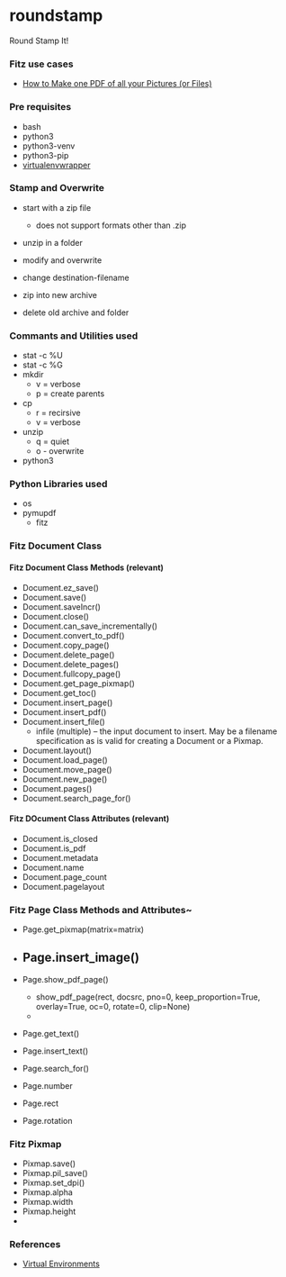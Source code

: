# roundstamp
Round Stamp It!


### Fitz use cases
- [How to Make one PDF of all your Pictures (or Files)](https://pymupdf.readthedocs.io/en/latest/recipes-images.html#how-to-make-one-pdf-of-all-your-pictures-or-files)

### Pre requisites
- bash
- python3
- python3-venv
- python3-pip
- [virtualenvwrapper](https://pypi.org/project/virtualenvwrapper/)


### Stamp and Overwrite
- start with a zip file
    - does not support formats other than .zip

- unzip in a folder
- modify and overwrite
- change destination-filename
- zip into new archive
- delete old archive and folder

### Commants and Utilities used
- stat -c %U
- stat -c %G
- mkdir
    - v = verbose
    - p = create parents
- cp
    - r = recirsive
    - v = verbose
- unzip
    - q = quiet
    - o - overwrite
- python3

### Python Libraries used
- os
- pymupdf
    - fitz

### Fitz Document Class

#### Fitz Document Class Methods (relevant)
- Document.ez_save()
- Document.save()
- Document.saveIncr()
- Document.close()
- Document.can_save_incrementally()
- Document.convert_to_pdf()
- Document.copy_page()
- Document.delete_page()
- Document.delete_pages()
- Document.fullcopy_page()
- Document.get_page_pixmap()
- Document.get_toc()
- Document.insert_page()
- Document.insert_pdf()
- Document.insert_file()
    - infile (multiple) – the input document to insert. May be a filename specification as is valid for creating a Document or a Pixmap.
- Document.layout()
- Document.load_page()
- Document.move_page()
- Document.new_page()
- Document.pages()
- Document.search_page_for()

#### Fitz DOcument Class Attributes (relevant)
- Document.is_closed
- Document.is_pdf
- Document.metadata
- Document.name
- Document.page_count
- Document.pagelayout


### Fitz Page Class Methods and Attributes~

- Page.get_pixmap(matrix=matrix)
- Page.insert_image()
    - 
- Page.show_pdf_page()
    - show_pdf_page(rect, docsrc, pno=0, keep_proportion=True, overlay=True, oc=0, rotate=0, clip=None)
    - 
- Page.get_text()
- Page.insert_text()
- Page.search_for()


- Page.number
- Page.rect
- Page.rotation

### Fitz Pixmap

- Pixmap.save()
- Pixmap.pil_save()
- Pixmap.set_dpi()
- Pixmap.alpha
- Pixmap.width
- Pixmap.height
- 


### References
- [Virtual Environments](https://ioflood.com/blog/python-activate-venv/)